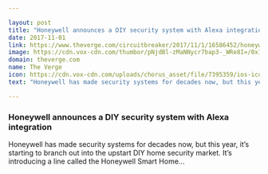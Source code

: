 ```yaml
---

layout: post
title: "Honeywell announces a DIY security system with Alexa integration"
date: 2017-11-01
link: https://www.theverge.com/circuitbreaker/2017/11/1/16586452/honeywell-home-security-system-announced-diy-indiegogo-alexa
image: https://cdn.vox-cdn.com/thumbor/pNjdBl-zMaNNycr7bap3-_WRe8I=/0x177:2453x1461/fit-in/1200x630/cdn.vox-cdn.com/uploads/chorus_asset/file/9579745/Honeywell_Smart_Home_Security_Lifestyle_2.jpg
domain: theverge.com
name: The Verge
icon: https://cdn.vox-cdn.com/uploads/chorus_asset/file/7395359/ios-icon.0.png
text: "Honeywell has made security systems for decades now, but this year, it’s starting to branch out into the upstart DIY home security market. It’s introducing a line called the Honeywell Smart Home..."

---
```


### Honeywell announces a DIY security system with Alexa integration

Honeywell has made security systems for decades now, but this year, it’s starting to branch out into the upstart DIY home security market. It’s introducing a line called the Honeywell Smart Home...